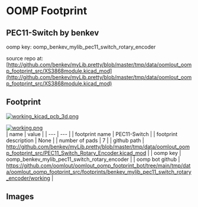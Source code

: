 # OOMP Footprint  
## PEC11-Switch  by benkev  
  
oomp key: oomp_benkev_mylib_pec11_switch_rotary_encoder  
  
source repo at: [http://github.com/benkev/myLib.pretty/blob/master/tmp/data/oomlout_oomp_footprint_src/XS3868module.kicad_mod](http://github.com/benkev/myLib.pretty/blob/master/tmp/data/oomlout_oomp_footprint_src/XS3868module.kicad_mod)  
## Footprint  
  
[![working_kicad_pcb_3d.png](working_kicad_pcb_3d_600.png)](working_kicad_pcb_3d.png)  
  
[![working.png](working_600.png)](working.png)  
| name | value | 
| --- | --- | 
| footprint name | PEC11-Switch | 
| footprint description | None | 
| number of pads | 7 | 
| github path | http://github.com/benkev/myLib.pretty/blob/master/tmp/data/oomlout_oomp_footprint_src/PEC11_Switch_Rotary_Encoder.kicad_mod | 
| oomp key | oomp_benkev_mylib_pec11_switch_rotary_encoder | 
| oomp bot github | https://github.com/oomlout/oomlout_oomp_footprint_bot/tree/main/tmp/data/oomlout_oomp_footprint_src/footprints/benkev_mylib_pec11_switch_rotary_encoder/working | 
## Images  
